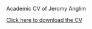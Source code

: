 Academic CV of Jeromy Anglim

[Click here to download the CV](https://github.com/jeromyanglim/jeromy-anglim-cv/raw/master/cv-jeromy-anglim.pdf)
